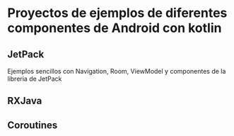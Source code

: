 # Proyectos de ejemplos de diferentes componentes de Android con kotlin

## JetPack
Ejemplos sencillos con Navigation, Room, ViewModel y componentes de la libreria de JetPack

## RXJava

## Coroutines

